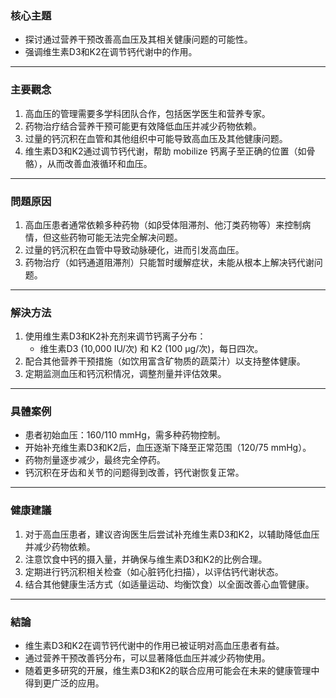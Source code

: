 ### 核心主題  
- 探讨通过营养干预改善高血压及其相关健康问题的可能性。  
- 强调维生素D3和K2在调节钙代谢中的作用。  

---

### 主要觀念  
1. 高血压的管理需要多学科团队合作，包括医学医生和营养专家。  
2. 药物治疗结合营养干预可能更有效降低血压并减少药物依赖。  
3. 过量的钙沉积在血管和其他组织中可能导致高血压及其他健康问题。  
4. 维生素D3和K2通过调节钙代谢，帮助 mobilize 钙离子至正确的位置（如骨骼），从而改善血液循环和血压。  

---

### 問題原因  
1. 高血压患者通常依赖多种药物（如β受体阻滞剂、他汀类药物等）来控制病情，但这些药物可能无法完全解决问题。  
2. 过量的钙沉积在血管中导致动脉硬化，进而引发高血压。  
3. 药物治疗（如钙通道阻滞剂）只能暂时缓解症状，未能从根本上解决钙代谢问题。  

---

### 解決方法  
1. 使用维生素D3和K2补充剂来调节钙离子分布：  
   - 维生素D3 (10,000 IU/次) 和 K2 (100 μg/次)，每日四次。  
2. 配合其他营养干预措施（如饮用富含矿物质的蔬菜汁）以支持整体健康。  
3. 定期监测血压和钙沉积情况，调整剂量并评估效果。  

---

### 具體案例  
- 患者初始血压：160/110 mmHg，需多种药物控制。  
- 开始补充维生素D3和K2后，血压逐渐下降至正常范围（120/75 mmHg）。  
- 药物剂量逐步减少，最终完全停药。  
- 钙沉积在牙齿和关节的问题得到改善，钙代谢恢复正常。  

---

### 健康建議  
1. 对于高血压患者，建议咨询医生后尝试补充维生素D3和K2，以辅助降低血压并减少药物依赖。  
2. 注意饮食中钙的摄入量，并确保与维生素D3和K2的比例合理。  
3. 定期进行钙沉积相关检查（如心脏钙化扫描），以评估钙代谢状态。  
4. 结合其他健康生活方式（如适量运动、均衡饮食）以全面改善心血管健康。  

---

### 結論  
- 维生素D3和K2在调节钙代谢中的作用已被证明对高血压患者有益。  
- 通过营养干预改善钙分布，可以显著降低血压并减少药物使用。  
- 随着更多研究的开展，维生素D3和K2的联合应用可能会在未来的健康管理中得到更广泛的应用。